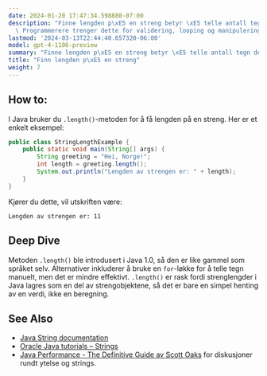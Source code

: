 ```yaml
---
date: 2024-01-20 17:47:34.598880-07:00
description: "Finne lengden p\xE5 en streng betyr \xE5 telle antall tegn den inneholder.\
  \ Programmerere trenger dette for validering, looping og manipulering av tekstdata."
lastmod: '2024-03-13T22:44:40.657320-06:00'
model: gpt-4-1106-preview
summary: "Finne lengden p\xE5 en streng betyr \xE5 telle antall tegn den inneholder."
title: "Finn lengden p\xE5 en streng"
weight: 7
---
```


## How to:
I Java bruker du `.length()`-metoden for å få lengden på en streng. Her er et enkelt eksempel:

```java
public class StringLengthExample {
    public static void main(String[] args) {
        String greeting = "Hei, Norge!";
        int length = greeting.length();
        System.out.println("Lengden av strengen er: " + length);
    }
}
```

Kjører du dette, vil utskriften være:
```
Lengden av strengen er: 11
```

## Deep Dive
Metoden `.length()` ble introdusert i Java 1.0, så den er like gammel som språket selv. Alternativer inkluderer å bruke en `for`-løkke for å telle tegn manuelt, men det er mindre effektivt. `.length()` er rask fordi strenglengder i Java lagres som en del av strengobjektene, så det er bare en simpel henting av en verdi, ikke en beregning.

## See Also
- [Java String documentation](https://docs.oracle.com/en/java/javase/17/docs/api/java.base/java/lang/String.html)
- [Oracle Java tutorials – Strings](https://docs.oracle.com/javase/tutorial/java/data/strings.html)
- [Java Performance - The Definitive Guide av Scott Oaks](http://shop.oreilly.com/product/0636920028499.do) for diskusjoner rundt ytelse og strings.
